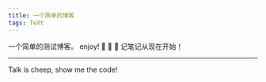 ```yaml
---
title: 一个简单的博客
tags: TeXt
---
```


一个简单的测试博客。 enjoy! :ghost: :ghost: :ghost:
记笔记从现在开始！

<!--more-->

---
Talk is cheep, show me the code!
